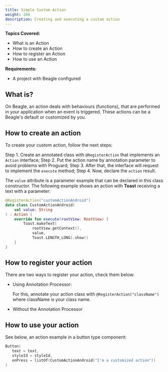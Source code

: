 ```yaml
---
title: Simple Custom Action
weight: 104
description: Creating and executing a custom action
---
```


**Topics Covered:**
 - What is an Action
 - How to create an Action 
 - How to register an Action
 - How to use an Action

**Requirements:**
 - A project with Beagle configured

 ## What is?

 On Beagle, an action deals with behaviours \(functions\), that are performed in your application when an event is triggered. These actions can be a Beagle's default or customized by you. 

## How to create an action

To create your custom action, follow the next steps:

Step 1. Create an annotated class with `@RegisterAction` that implements an `Action` interface;
Step 2. Put the action name by annotation parameter to avoid problems with Proguard;
Step 3. After that, the interface will request to implement the `execute` method;
Step 4. Now, declare the `action` result.

The `value` attribute is a parameter example that can be declared in this class constructor. 
The following example shows an action with **Toast** receiving a text with a parameter: 


```kotlin
@RegisterAction("customActionAndroid")
data class CustomActionAndroid(
    val value: String
) : Action {
    override fun execute(rootView: RootView) {
        Toast.makeText(
            rootView.getContext(), 
            value, 
            Toast.LENGTH_LONG).show()
    }
}    
```

## How to register your action

There are two ways to register your action, check them below: 

 - Using Annotation Processor:

    For this, annotate your action class with `@RegisterAction("className")` where className is your class name.

 - Without the Annotation Processor

## How to use your action

See below, an action example in a button type component: 

```kotlin
Button(
   text = text,
   styleId = styleId,
   onPress = listOf(CustomActionAndroid("I'm a customized action"))
)
```
